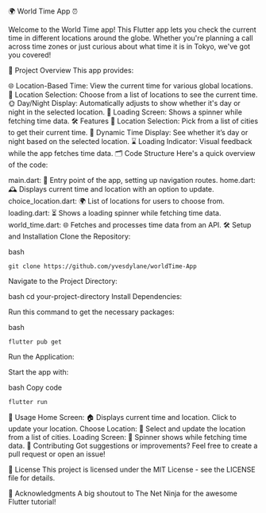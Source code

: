 🌍 World Time App ⏰

Welcome to the World Time app! This Flutter app lets you check the current time in different locations around the globe. Whether you're planning a call across time zones or just curious about what time it is in Tokyo, we've got you covered!

🚀 Project Overview
This app provides:

🌐 Location-Based Time: View the current time for various global locations.
📍 Location Selection: Choose from a list of locations to see the current time.
🌞 Day/Night Display: Automatically adjusts to show whether it's day or night in the selected location.
🔄 Loading Screen: Shows a spinner while fetching time data.
🛠 Features
📅 Location Selection: Pick from a list of cities to get their current time.
🌆 Dynamic Time Display: See whether it’s day or night based on the selected location.
⌛ Loading Indicator: Visual feedback while the app fetches time data.
🗂 Code Structure
Here's a quick overview of the code:

main.dart: 🌟 Entry point of the app, setting up navigation routes.
home.dart: 🕰 Displays current time and location with an option to update.
choice_location.dart: 🌍 List of locations for users to choose from.
loading.dart: ⏳ Shows a loading spinner while fetching time data.
world_time.dart: 🌐 Fetches and processes time data from an API.
🛠 Setup and Installation
Clone the Repository:

bash
```console
git clone https://github.com/yvesdylane/worldTime-App
```
Navigate to the Project Directory:

bash
cd your-project-directory
Install Dependencies:

Run this command to get the necessary packages:

bash
```console
flutter pub get
```
Run the Application:

Start the app with:

bash
Copy code
```console
flutter run
```
📖 Usage
Home Screen: 🏠 Displays current time and location. Click to update your location.
Choose Location: 📍 Select and update the location from a list of cities.
Loading Screen: 🔄 Spinner shows while fetching time data.
🤝 Contributing
Got suggestions or improvements? Feel free to create a pull request or open an issue!

📝 License
This project is licensed under the MIT License - see the LICENSE file for details.

🎉 Acknowledgments
A big shoutout to The Net Ninja for the awesome Flutter tutorial!